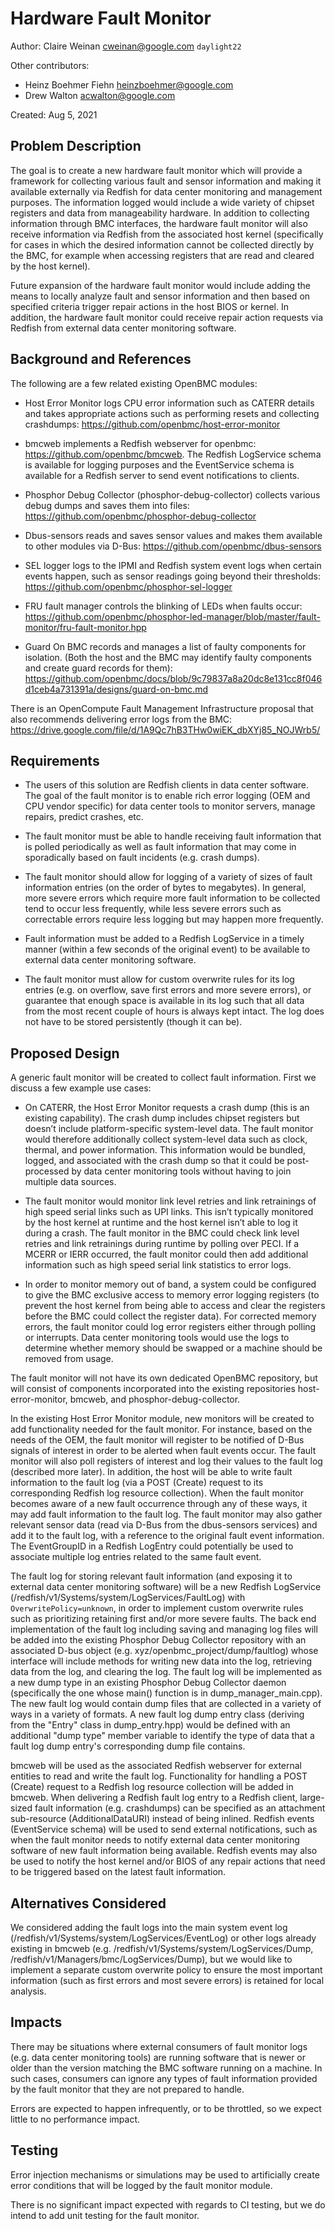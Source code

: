 # Hardware Fault Monitor

Author: Claire Weinan <cweinan@google.com> `daylight22`

Other contributors:

- Heinz Boehmer Fiehn <heinzboehmer@google.com>
- Drew Walton <acwalton@google.com>

Created: Aug 5, 2021

## Problem Description

The goal is to create a new hardware fault monitor which will provide a
framework for collecting various fault and sensor information and making it
available externally via Redfish for data center monitoring and management
purposes. The information logged would include a wide variety of chipset
registers and data from manageability hardware. In addition to collecting
information through BMC interfaces, the hardware fault monitor will also receive
information via Redfish from the associated host kernel (specifically for cases
in which the desired information cannot be collected directly by the BMC, for
example when accessing registers that are read and cleared by the host kernel).

Future expansion of the hardware fault monitor would include adding the means to
locally analyze fault and sensor information and then based on specified
criteria trigger repair actions in the host BIOS or kernel. In addition, the
hardware fault monitor could receive repair action requests via Redfish from
external data center monitoring software.

## Background and References

The following are a few related existing OpenBMC modules:

- Host Error Monitor logs CPU error information such as CATERR details and takes
  appropriate actions such as performing resets and collecting crashdumps:
  <https://github.com/openbmc/host-error-monitor>

- bmcweb implements a Redfish webserver for openbmc:
  <https://github.com/openbmc/bmcweb>. The Redfish LogService schema is
  available for logging purposes and the EventService schema is available for a
  Redfish server to send event notifications to clients.

- Phosphor Debug Collector (phosphor-debug-collector) collects various debug
  dumps and saves them into files:
  <https://github.com/openbmc/phosphor-debug-collector>

- Dbus-sensors reads and saves sensor values and makes them available to other
  modules via D-Bus: <https://github.com/openbmc/dbus-sensors>

- SEL logger logs to the IPMI and Redfish system event logs when certain events
  happen, such as sensor readings going beyond their thresholds:
  <https://github.com/openbmc/phosphor-sel-logger>

- FRU fault manager controls the blinking of LEDs when faults occur:
  <https://github.com/openbmc/phosphor-led-manager/blob/master/fault-monitor/fru-fault-monitor.hpp>

- Guard On BMC records and manages a list of faulty components for isolation.
  (Both the host and the BMC may identify faulty components and create guard
  records for them):
  <https://github.com/openbmc/docs/blob/9c79837a8a20dc8e131cc8f046d1ceb4a731391a/designs/guard-on-bmc.md>

There is an OpenCompute Fault Management Infrastructure proposal that also
recommends delivering error logs from the BMC:
<https://drive.google.com/file/d/1A9Qc7hB3THw0wiEK_dbXYj85_NOJWrb5/>

## Requirements

- The users of this solution are Redfish clients in data center software. The
  goal of the fault monitor is to enable rich error logging (OEM and CPU vendor
  specific) for data center tools to monitor servers, manage repairs, predict
  crashes, etc.

- The fault monitor must be able to handle receiving fault information that is
  polled periodically as well as fault information that may come in sporadically
  based on fault incidents (e.g. crash dumps).

- The fault monitor should allow for logging of a variety of sizes of fault
  information entries (on the order of bytes to megabytes). In general, more
  severe errors which require more fault information to be collected tend to
  occur less frequently, while less severe errors such as correctable errors
  require less logging but may happen more frequently.

- Fault information must be added to a Redfish LogService in a timely manner
  (within a few seconds of the original event) to be available to external data
  center monitoring software.

- The fault monitor must allow for custom overwrite rules for its log entries
  (e.g. on overflow, save first errors and more severe errors), or guarantee
  that enough space is available in its log such that all data from the most
  recent couple of hours is always kept intact. The log does not have to be
  stored persistently (though it can be).

## Proposed Design

A generic fault monitor will be created to collect fault information. First we
discuss a few example use cases:

- On CATERR, the Host Error Monitor requests a crash dump (this is an existing
  capability). The crash dump includes chipset registers but doesn’t include
  platform-specific system-level data. The fault monitor would therefore
  additionally collect system-level data such as clock, thermal, and power
  information. This information would be bundled, logged, and associated with
  the crash dump so that it could be post-processed by data center monitoring
  tools without having to join multiple data sources.

- The fault monitor would monitor link level retries and link retrainings of
  high speed serial links such as UPI links. This isn’t typically monitored by
  the host kernel at runtime and the host kernel isn’t able to log it during a
  crash. The fault monitor in the BMC could check link level retries and link
  retrainings during runtime by polling over PECI. If a MCERR or IERR occurred,
  the fault monitor could then add additional information such as high speed
  serial link statistics to error logs.

- In order to monitor memory out of band, a system could be configured to give
  the BMC exclusive access to memory error logging registers (to prevent the
  host kernel from being able to access and clear the registers before the BMC
  could collect the register data). For corrected memory errors, the fault
  monitor could log error registers either through polling or interrupts. Data
  center monitoring tools would use the logs to determine whether memory should
  be swapped or a machine should be removed from usage.

The fault monitor will not have its own dedicated OpenBMC repository, but will
consist of components incorporated into the existing repositories
host-error-monitor, bmcweb, and phosphor-debug-collector.

In the existing Host Error Monitor module, new monitors will be created to add
functionality needed for the fault monitor. For instance, based on the needs of
the OEM, the fault monitor will register to be notified of D-Bus signals of
interest in order to be alerted when fault events occur. The fault monitor will
also poll registers of interest and log their values to the fault log (described
more later). In addition, the host will be able to write fault information to
the fault log (via a POST (Create) request to its corresponding Redfish log
resource collection). When the fault monitor becomes aware of a new fault
occurrence through any of these ways, it may add fault information to the fault
log. The fault monitor may also gather relevant sensor data (read via D-Bus from
the dbus-sensors services) and add it to the fault log, with a reference to the
original fault event information. The EventGroupID in a Redfish LogEntry could
potentially be used to associate multiple log entries related to the same fault
event.

The fault log for storing relevant fault information (and exposing it to
external data center monitoring software) will be a new Redfish LogService
(/redfish/v1/Systems/system/LogServices/FaultLog) with
`OverwritePolicy=unknown`, in order to implement custom overwrite rules such as
prioritizing retaining first and/or more severe faults. The back end
implementation of the fault log including saving and managing log files will be
added into the existing Phosphor Debug Collector repository with an associated
D-bus object (e.g. xyz/openbmc_project/dump/faultlog) whose interface will
include methods for writing new data into the log, retrieving data from the log,
and clearing the log. The fault log will be implemented as a new dump type in an
existing Phosphor Debug Collector daemon (specifically the one whose main()
function is in dump_manager_main.cpp). The new fault log would contain dump
files that are collected in a variety of ways in a variety of formats. A new
fault log dump entry class (deriving from the "Entry" class in dump_entry.hpp)
would be defined with an additional "dump type" member variable to identify the
type of data that a fault log dump entry's corresponding dump file contains.

bmcweb will be used as the associated Redfish webserver for external entities to
read and write the fault log. Functionality for handling a POST (Create) request
to a Redfish log resource collection will be added in bmcweb. When delivering a
Redfish fault log entry to a Redfish client, large-sized fault information (e.g.
crashdumps) can be specified as an attachment sub-resource (AdditionalDataURI)
instead of being inlined. Redfish events (EventService schema) will be used to
send external notifications, such as when the fault monitor needs to notify
external data center monitoring software of new fault information being
available. Redfish events may also be used to notify the host kernel and/or BIOS
of any repair actions that need to be triggered based on the latest fault
information.

## Alternatives Considered

We considered adding the fault logs into the main system event log
(/redfish/v1/Systems/system/LogServices/EventLog) or other logs already existing
in bmcweb (e.g. /redfish/v1/Systems/system/LogServices/Dump,
/redfish/v1/Managers/bmc/LogServices/Dump), but we would like to implement a
separate custom overwrite policy to ensure the most important information (such
as first errors and most severe errors) is retained for local analysis.

## Impacts

There may be situations where external consumers of fault monitor logs (e.g.
data center monitoring tools) are running software that is newer or older than
the version matching the BMC software running on a machine. In such cases,
consumers can ignore any types of fault information provided by the fault
monitor that they are not prepared to handle.

Errors are expected to happen infrequently, or to be throttled, so we expect
little to no performance impact.

## Testing

Error injection mechanisms or simulations may be used to artificially create
error conditions that will be logged by the fault monitor module.

There is no significant impact expected with regards to CI testing, but we do
intend to add unit testing for the fault monitor.
